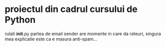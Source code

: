 # proiectul din cadrul cursului de Python
rulati  __init__.py
partea de email sender are momente in care da rateuri, singura mea explicatie este ca e masura anti-spam...

